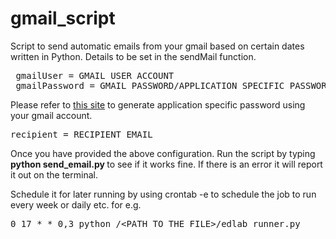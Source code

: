 gmail_script
============

Script to send automatic emails from your gmail based on certain dates written in Python.
Details to be set in the sendMail function. 
<pre>
 gmailUser = GMAIL USER ACCOUNT
 gmailPassword = GMAIL PASSWORD/APPLICATION SPECIFIC PASSWORD
</pre>
Please refer to <a href="https://support.google.com/mail/answer/1173270?hl=en">this site</a> to generate application specific password using your gmail account. 
<pre>
recipient = RECIPIENT EMAIL
</pre>


Once you have provided the above configuration. Run the script by typing <b> python send_email.py </b> to see if it works fine. 
If there is an error it will report it out on the terminal.

Schedule it for later running by using crontab -e to schedule the job to run every week or daily etc. 
for e.g. 
<pre>
0 17 * * 0,3 python /&ltPATH TO THE FILE&gt/edlab_runner.py
</pre>

